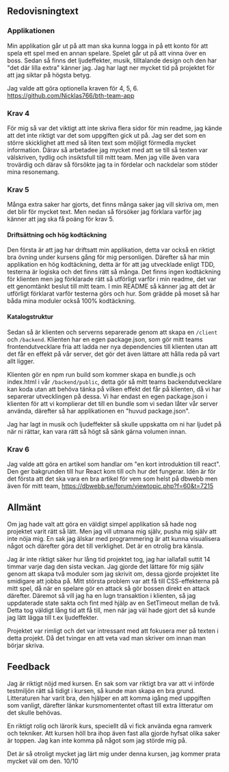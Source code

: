 ## Redovisningtext

### Applikationen

Min applikation går ut på att man ska kunna logga in på ett konto för att
spela ett spel med en annan spelare. Spelet går ut på att vinna över en boss.
Sedan så finns det ljudeffekter, musik, tilltalande design och den har "det där lilla extra"
känner jag. Jag har lagt ner mycket tid på projektet för att jag siktar på högsta betyg.

Jag valde att göra optionella kraven för 4, 5, 6.
https://github.com/Nicklas766/bth-team-app

### Krav 4

För mig så var det viktigt att inte skriva flera sidor för min readme, jag kände
att det inte riktigt var det som uppgiften gick ut på. Jag ser det som en större
skicklighet att med så liten text som möjligt förmedla mycket information. Därav så
arbetadee jag mycket med att se till så texten var välskriven, tydlig och insiktsfull
till mitt team. Men jag ville även vara trovärdig och därav så försökte jag
ta in fördelar och nackdelar som stöder mina resonemang.

### Krav 5

Många extra saker har gjorts, det finns många saker jag vill skriva om, men
det blir för mycket text. Men nedan så försöker jag förklara varför jag känner
att jag ska få poäng för krav 5.

#### Driftsättning och hög kodtäckning

Den första är att jag har driftsatt min applikation, detta var också en riktigt
bra övning under kursens gång för mig personligen. Därefter så har min applikation en
hög kodtäckning, detta är för att jag utvecklade enligt TDD, testerna är logiska och det finns rätt så
många. Det finns ingen kodtäckning för klienten men jag förklarade rätt så utförligt
varför i min readme, det var ett genomtänkt beslut till mitt team. I min README så
känner jag att det är utförligt förklarat varför testerna görs och hur. Som grädde
på moset så har båda mina moduler också 100% kodtäckning.

#### Katalogstruktur

Sedan så är klienten och serverns separerade genom att skapa en `/client` och
`/backend`. Klienten har en egen package.json, som gör mitt teams frontendutvecklare
fria att ladda ner nya dependencies till klienten utan att det får en effekt
på vår server, det gör det även lättare att hålla reda på vart allt ligger.

Klienten gör en npm run build som kommer skapa en bundle.js och index.html
i vår `/backend/public`, detta gör så mitt teams backendutvecklare kan koda utan att
behöva tänka på vilken effekt det får på klienten, då vi har separerar utvecklingen på
dessa. Vi har endast en egen package.json i klienten för att vi komplierar det till en bundle
som vi sedan låter vår server använda, därefter så har applikationen en "huvud package.json".


Jag har lagt in musik och ljudeffekter så skulle uppskatta om ni har ljudet på
när ni rättar, kan vara rätt så högt så sänk gärna volumen innan.

### Krav 6

Jag valde att göra en artikel som handlar om "en kort introduktion till react".
Den ger bakgrunden till hur React kom till och hur det fungerar. Idén är för det
första att det ska vara en bra artikel för vem som helst på dbwebb men även för
mitt team, https://dbwebb.se/forum/viewtopic.php?f=60&t=7215


## Allmänt

Om jag hade valt att göra en väldigt simpel applikation så hade nog projektet
varit rätt så lätt. Men jag vill utmana mig själv, pusha mig själv att inte
nöja mig. En sak jag älskar med programmering är att kunna visualisera något
och därefter göra det till verklighet. Det är en otrolig bra känsla.

Jag är inte riktigt säker hur lång tid projektet tog, jag har iallafall suttit
14 timmar varje dag den sista veckan. Jag gjorde det lättare för mig själv
genom att skapa två moduler som jag skrivit om, dessa gjorde projektet lite
smidigare att jobba på. Mitt största problem var att få till CSS-effekterna på mitt
spel, då när en spelare gör en attack så gör bossen direkt en attack därefter. Däremot så
vill jag ha en lugn transaktion i klienten, så jag uppdaterade state sakta och
fint med hjälp av en SetTimeout mellan de två. Detta tog väldigt lång tid att få
till, men när jag väl hade gjort det så kunde jag lätt lägga till t.ex ljudeffekter.

Projektet var rimligt och det var intressant med att fokusera mer på texten i
detta projekt. Då det tvingar en att veta vad man skriver om innan man börjar skriva.


## Feedback

Jag är riktigt nöjd med kursen. En sak som var riktigt bra var att vi införde
testmiljön rätt så tidigt i kursen, så kunde man skapa en bra grund. Litteraturen
har varit bra, den hjälper en att komma igång med uppgiften som vanligt, därefter länkar
kursmomententet oftast till extra litteratur om det skulle behövas.

En riktigt rolig och lärorik kurs, speciellt då vi fick använda egna ramverk och tekniker.
Att kursen höll bra ihop även fast alla gjorde hyfsat olika saker är toppen. Jag
kan inte komma på något som jag störde mig på.

Det är så otroligt mycket jag lärt mig under denna kursen, jag kommer
prata mycket väl om den. 10/10
